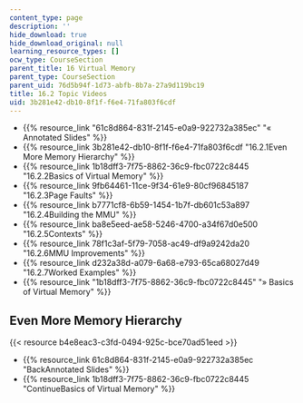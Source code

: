 ```yaml
---
content_type: page
description: ''
hide_download: true
hide_download_original: null
learning_resource_types: []
ocw_type: CourseSection
parent_title: 16 Virtual Memory
parent_type: CourseSection
parent_uid: 76d5b94f-1d73-abfb-8b7a-27a9d119bc19
title: 16.2 Topic Videos
uid: 3b281e42-db10-8f1f-f6e4-71fa803f6cdf
---
```


*   {{% resource_link "61c8d864-831f-2145-e0a9-922732a385ec" "« Annotated Slides" %}}
*   {{% resource_link 3b281e42-db10-8f1f-f6e4-71fa803f6cdf "16.2.1Even More Memory Hierarchy" %}}
*   {{% resource_link 1b18dff3-7f75-8862-36c9-fbc0722c8445 "16.2.2Basics of Virtual Memory" %}}
*   {{% resource_link 9fb64461-11ce-9f34-61e9-80cf96845187 "16.2.3Page Faults" %}}
*   {{% resource_link b7771cf8-6b59-1454-1b7f-db601c53a897 "16.2.4Building the MMU" %}}
*   {{% resource_link ba8e5eed-ae58-5246-4700-a34f67d0e500 "16.2.5Contexts" %}}
*   {{% resource_link 78f1c3af-5f79-7058-ac49-df9a9242da20 "16.2.6MMU Improvements" %}}
*   {{% resource_link d232a38d-a079-6a68-e793-65ca68027d49 "16.2.7Worked Examples" %}}
*   {{% resource_link "1b18dff3-7f75-8862-36c9-fbc0722c8445" "» Basics of Virtual Memory" %}}

Even More Memory Hierarchy
--------------------------

{{< resource b4e8eac3-c3fd-0494-925c-bce70ad51eed >}}

*   {{% resource_link 61c8d864-831f-2145-e0a9-922732a385ec "BackAnnotated Slides" %}}
*   {{% resource_link 1b18dff3-7f75-8862-36c9-fbc0722c8445 "ContinueBasics of Virtual Memory" %}}